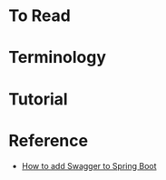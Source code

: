 # To Read
# Terminology

# Tutorial

# Reference
* [How to add Swagger to Spring Boot](https://www.youtube.com/watch?v=gduKpLW_vdY)




